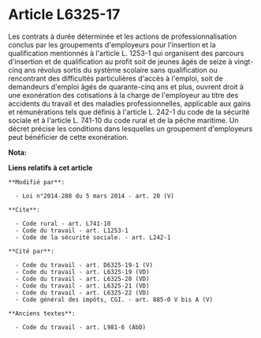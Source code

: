 # Article L6325-17

Les contrats à durée déterminée et les actions de professionnalisation conclus par les groupements d'employeurs pour
l'insertion et la qualification mentionnés à l'article L. 1253-1 qui organisent des parcours d'insertion et de qualification
au profit soit de jeunes âgés de seize à vingt-cinq ans révolus sortis du système scolaire sans qualification ou rencontrant
des difficultés particulières d'accès à l'emploi, soit de demandeurs d'emploi âgés de quarante-cinq ans et plus, ouvrent
droit à une exonération des cotisations à la charge de l'employeur au titre des accidents du travail et des maladies
professionnelles, applicable aux gains et rémunérations tels que définis à l'article L. 242-1 du code de la sécurité sociale
et à l'article L. 741-10 du code rural et de la pêche maritime. Un décret précise les conditions dans lesquelles un
groupement d'employeurs peut bénéficier de cette exonération.

**Nota:**



**Liens relatifs à cet article**

	**Modifié par**:

	  - Loi n°2014-288 du 5 mars 2014 - art. 20 (V)

	**Cite**:

	  - Code rural - art. L741-10
	  - Code du travail - art. L1253-1
	  - Code de la sécurité sociale. - art. L242-1

	**Cité par**:

	  - Code du travail - art. D6325-19-1 (V)
	  - Code du travail - art. L6325-19 (VD)
	  - Code du travail - art. L6325-20 (VD)
	  - Code du travail - art. L6325-21 (VD)
	  - Code du travail - art. L6325-22 (VD)
	  - Code général des impôts, CGI. - art. 885-0 V bis A (V)

	**Anciens textes**:

	  - Code du travail - art. L981-6 (AbD)
